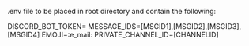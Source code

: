 .env file to be placed in root directory and contain the following:

DISCORD_BOT_TOKEN=
MESSAGE_IDS=[MSGID1],[MSGID2],[MSGID3],[MSGID4]
EMOJI=:e_mail:
PRIVATE_CHANNEL_ID=[CHANNELID]
